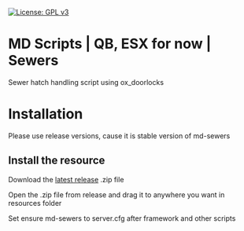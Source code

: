 [![License: GPL v3](https://img.shields.io/badge/License-GPLv3-blue.svg)](https://www.gnu.org/licenses/gpl-3.0)
# MD Scripts | QB, ESX for now | Sewers
Sewer hatch handling script using ox_doorlocks

# Installation

Please use release versions, cause it is stable version of md-sewers

## Install the resource

Download the [latest release](https://github.com/Mekz1222/md-sewers/releases/latest) .zip file

Open the .zip file from release and drag it to anywhere you want in resources folder

Set ensure md-sewers to server.cfg after framework and other scripts
